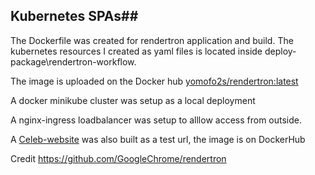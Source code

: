 ## Kubernetes SPAs##

The Dockerfile was created for rendertron application and build. The kubernetes resources I created as yaml files is located inside deploy-package\rendertron-workflow.

The image is uploaded on the Docker hub [yomofo2s/rendertron:latest](https://hub.docker.com/r/yomofo2s/rendertron)

A docker minikube cluster was setup as a local deployment

A nginx-ingress loadbalancer was setup to alllow access from outside.

A [Celeb-website](https://hub.docker.com/r/yomofo2s/celeb-website) was also built as a test url, the image is on DockerHub 

Credit
https://github.com/GoogleChrome/rendertron
